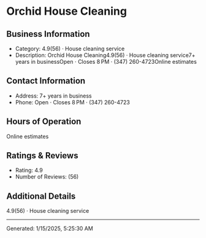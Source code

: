 # Orchid House Cleaning

## Business Information
- Category: 4.9(56) · House cleaning service
- Description: Orchid House Cleaning4.9(56) · House cleaning service7+ years in businessOpen ⋅ Closes 8 PM · (347) 260-4723Online estimates

## Contact Information
- Address: 7+ years in business
- Phone: Open ⋅ Closes 8 PM · (347) 260-4723


## Hours of Operation
Online estimates

## Ratings & Reviews
- Rating: 4.9
- Number of Reviews: (56)

## Additional Details
4.9(56) · House cleaning service

---
Generated: 1/15/2025, 5:25:30 AM